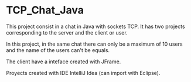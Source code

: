 # TCP_Chat_Java
<p>This project consist in a chat in Java with sockets TCP. It has two projects corresponding to the server and the client or user.</p>
<p>In this project, in the same chat there can only be a maximum of 10 users and the name of the users can't be equals.</p>
<p>The client have a inteface created with JFrame.</p>
<p>Proyects created with IDE IntelliJ Idea (can import with Eclipse).</p>
